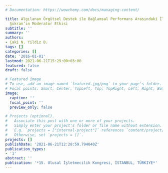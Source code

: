 ```yaml
---
# Documentation: https://wowchemy.com/docs/managing-content/

title: Algılanan Örgütsel Destek ile Bağlamsal Performans Arasındaki İlişkide Kolektif
  Şükran’ın Moderator Etkisi
subtitle: ''
summary: ''
authors:
- Çaki N. Yildiz B.
tags: []
categories: []
date: '2016-01-01'
lastmod: 2021-06-21T15:29:00+03:00
featured: false
draft: false

# Featured image
# To use, add an image named `featured.jpg/png` to your page's folder.
# Focal points: Smart, Center, TopLeft, Top, TopRight, Left, Right, BottomLeft, Bottom, BottomRight.
image:
  caption: ''
  focal_point: ''
  preview_only: false

# Projects (optional).
#   Associate this post with one or more of your projects.
#   Simply enter your project's folder or file name without extension.
#   E.g. `projects = ["internal-project"]` references `content/project/deep-learning/index.md`.
#   Otherwise, set `projects = []`.
projects: []
publishDate: '2021-06-21T12:28:59.794040Z'
publication_types:
- '1'
abstract: ''
publication: '*15. Ulusal İşletmecilik Kongresi, İSTANBUL, TÜRKIYE*'
---
```


